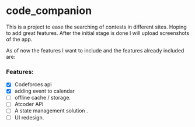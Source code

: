 # code_companion

This is a project to ease the searching of contests in different sites. Hoping to add great features. After the initial stage is done I will upload screenshots of the app.

As of now the features I want to include and the features already included are:
### **Features:**

- [x] Codeforces api
- [x] adding event to calendar
- [ ] offline cache / storage.
- [ ] Atcoder API
- [ ] A state management solution .
- [ ] UI redesign.
